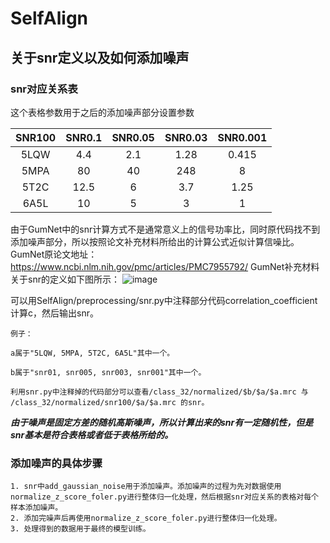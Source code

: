 # SelfAlign

## 关于snr定义以及如何添加噪声

### snr对应关系表

这个表格参数用于之后的添加噪声部分设置参数

| SNR100 | SNR0.1 | SNR0.05 | SNR0.03 | SNR0.001 |
| :----: | :----: | :-----: | :-----: | :------: |
|  5LQW  |  4.4   |   2.1   |  1.28   |  0.415   |
|  5MPA  |   80   |   40    |   248   |    8     |
|  5T2C  |  12.5  |    6    |   3.7   |   1.25   |
|  6A5L  |   10   |    5    |    3    |    1     |

由于GumNet中的snr计算方式不是通常意义上的信号功率比，同时原代码找不到添加噪声部分，所以按照论文补充材料所给出的计算公式近似计算信噪比。
GumNet原论文地址：https://www.ncbi.nlm.nih.gov/pmc/articles/PMC7955792/
GumNet补充材料关于snr的定义如下图所示：
![image](https://github.com/IAMCHF/SelfAlign/assets/56794463/9d46a502-6937-4783-9cb9-4d634d0febdf)

可以用SelfAlign/preprocessing/snr.py中注释部分代码correlation_coefficient计算c，然后输出snr。

```
例子：

a属于"5LQW, 5MPA, 5T2C, 6A5L"其中一个。

b属于"snr01, snr005, snr003, snr001"其中一个。

利用snr.py中注释掉的代码部分可以查看/class_32/normalized/$b/$a/$a.mrc 与 /class_32/normalized/snr100/$a/$a.mrc 的snr。
```

***由于噪声是固定方差的随机高斯噪声，所以计算出来的snr有一定随机性，但是snr基本是符合表格或者低于表格所给的。***



### 添加噪声的具体步骤

```
1. snr中add_gaussian_noise用于添加噪声。添加噪声的过程为先对数据使用normalize_z_score_foler.py进行整体归一化处理，然后根据snr对应关系的表格对每个样本添加噪声。
2. 添加完噪声后再使用normalize_z_score_foler.py进行整体归一化处理。
3. 处理得到的数据用于最终的模型训练。
```

